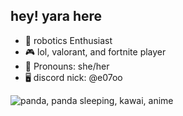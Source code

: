 ## hey! yara here

- 👾 robotics Enthusiast 
- 🎮 lol, valorant, and fortnite player 
- 🎀 Pronouns: she/her
- 🖥️ discord nick: @e07oo

![panda, panda sleeping, kawai, anime](https://github.com/sxrraf/sxrraf/assets/97001981/7f11e2f6-12c5-4ce8-99e9-f5c23208bae9)
